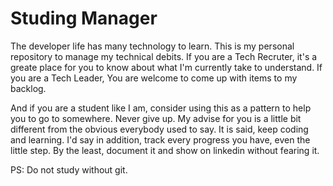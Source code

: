 # Studing Manager

The developer life has many technology to learn. This is my personal repository to manage my technical debits.
If you are a Tech Recruter, it's a greate place for you to know about what I'm currently take to understand.
If you are a Tech Leader, You are welcome to come up with items to my backlog.

And if you are a student like I am, consider using this as a pattern to help you to go to somewhere. Never give up.
My advise for you is a little bit different from the obvious everybody used to say. It is said, keep coding and learning. I'd say in addition, track every progress you have, even the little step. By the least, document it and show on linkedin without fearing it.

PS: Do not study without git. 
